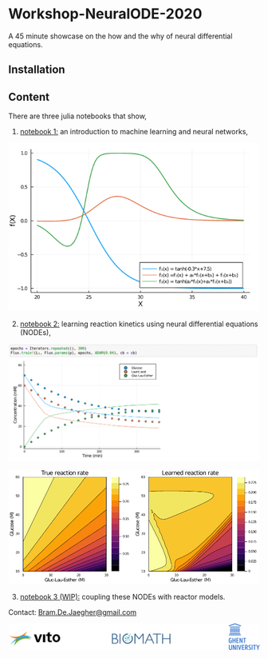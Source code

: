 # Workshop-NeuralODE-2020
A 45 minute showcase on the how and the why of neural differential equations. 

## Installation


## Content
There are three julia notebooks that show,

1. [notebook 1:](./01-machine-learning.ipynb) an introduction to machine learning and neural networks,

![reaction rates](./figs/anns.png)

2. [notebook 2:](./02-NODEs.ipynb) learning reaction kinetics using neural differential equations (NODEs),

![training](./figs/training.gif)

![reaction rates](./figs/reactionRate.png)

3. [notebook 3 (WIP):](./) coupling these NODEs with reactor models.

Contact: [Bram.De.Jaegher@gmail.com](mailto:bram.de.jaegher@gmail.com)

![footer](./figs/footerLogo.svg)